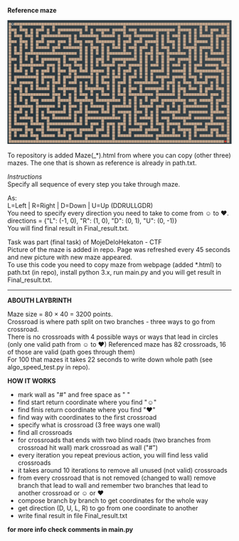 **Reference maze**   

![Reference](referenced_maze.png)

To repository is added Maze(_*).html from where you can copy (other three) mazes. The one that is shown as reference is already in path.txt.
 
*Instructions*  
Specify all sequence of every step you take through maze. 
 
As:  
L=Left | R=Right | D=Down | U=Up (DDRULLGDR)  
You need to specify every direction you need to take to come from ☺ to ♥.  
directions = {"L": (-1, 0), "R": (1, 0), "D": (0, 1), "U": (0, -1)}  
You will find final result in Final_result.txt.

Task was part (final task) of MojeDeloHekaton - CTF   
Picture of the maze is added in repo. Page was refreshed every 45 seconds and new picture with new maze appeared.  
To use this code you need to copy maze from webpage (added *.html) to path.txt (in repo), install python 3.x, run main.py and you will get result in Final_result.txt.

****
**ABOUTH LAYBRINTH**  

Maze size = 80 × 40  = 3200 points.  
Crossroad is where path split on two branches - three ways to go from crossroad.  
There is no crossroads with 4 possible ways or ways that lead in circles (only one valid path from ☺ to ♥)
Referenced maze has 82 crossroads, 16 of those are valid (path goes through them)  
For 100 that mazes it takes 22 seconds to write down whole path (see algo_speed_test.py in repo).

**HOW IT WORKS**   

- mark wall as "#" and free space as " "
- find start return coordinate where you find "☺"
- find finis return coordinate where you find "♥"
- find way with coordinates to the first crossroad
- specify what is crossroad (3 free ways one wall)
- find all crossroads
- for crossroads that ends with two blind roads (two branches from crossroad hit wall) mark crossroad as wall ("#")
- every iteration you repeat previous action, you will find less valid crossroads
- it takes around 10 iterations to remove all unused (not valid) crossroads
- from every crossroad that is not removed (changed to wall) remove branch that lead to wall and remember two branches that lead to another crossroad or ☺ or ♥  
- compose branch by branch to get coordinates for the whole way
- get direction (D, U, L, R) to go from one coordinate to another
- write final result in file Final_result.txt  

**for more info check comments in main.py**  
